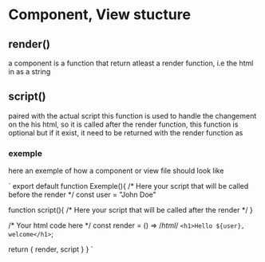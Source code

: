 # Component, View stucture

## render()
a component is a function that return atleast a render function, i.e the html in as a string 

## script()
paired with the actual script this function is used to handle the changement on the his html,
so it is called after the render function, this function is optional but if it exist,
it need to be returned with the render function as 

### exemple
here an exemple of how a component or view file should look like

`
export default function Exemple(){
  /* Here your script that will be called before the render */
  const user = "John Doe"
  
  function script(){
    /* Here your script that will be called after the render */
  }

  /* Your html code here */
  const render = () => 
  /*html*/
  `<h1>Hello ${user}, welcome</h1>`;

  return {
    render, script
  }
}
`
